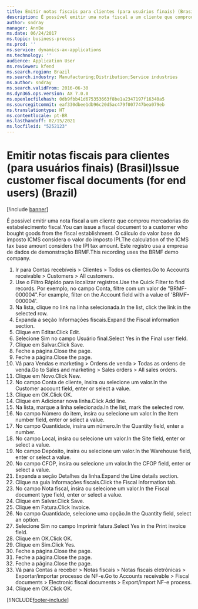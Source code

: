 ```yaml
---
title: Emitir notas fiscais para clientes (para usuários finais) (Brasil)
description: É possível emitir uma nota fiscal a um cliente que comprou mercadorias do estabelecimento fiscal.
author: sndray
manager: AnnBe
ms.date: 06/24/2017
ms.topic: business-process
ms.prod: ''
ms.service: dynamics-ax-applications
ms.technology: ''
audience: Application User
ms.reviewer: kfend
ms.search.region: Brazil
ms.search.industry: Manufacturing;Distribution;Service industries
ms.author: sndray
ms.search.validFrom: 2016-06-30
ms.dyn365.ops.version: AX 7.0.0
ms.openlocfilehash: 0db9fbb41d675353663f8be1a2347197f16340a5
ms.sourcegitcommit: eaf330dbee1db96c20d5ac479f007747bea079eb
ms.translationtype: HT
ms.contentlocale: pt-BR
ms.lasthandoff: 02/15/2021
ms.locfileid: "5252123"
---
```

# <a name="issue-customer-fiscal-documents-for-end-users-brazil"></a><span data-ttu-id="67cef-103">Emitir notas fiscais para clientes (para usuários finais) (Brasil)</span><span class="sxs-lookup"><span data-stu-id="67cef-103">Issue customer fiscal documents (for end users) (Brazil)</span></span>

[!include [banner](../../includes/banner.md)]

<span data-ttu-id="67cef-104">É possível emitir uma nota fiscal a um cliente que comprou mercadorias do estabelecimento fiscal.</span><span class="sxs-lookup"><span data-stu-id="67cef-104">You can issue a fiscal document to a customer who bought goods from the fiscal establishment.</span></span> <span data-ttu-id="67cef-105">O cálculo do valor base do imposto ICMS considera o valor do imposto IPI.</span><span class="sxs-lookup"><span data-stu-id="67cef-105">The calculation of the ICMS tax base amount considers the IPI tax amount.</span></span> <span data-ttu-id="67cef-106">Este registro usa a empresa de dados de demonstração BRMF.</span><span class="sxs-lookup"><span data-stu-id="67cef-106">This recording uses the BRMF demo company.</span></span>

1. <span data-ttu-id="67cef-107">Ir para Contas recebíveis > Clientes > Todos os clientes.</span><span class="sxs-lookup"><span data-stu-id="67cef-107">Go to Accounts receivable > Customers > All customers.</span></span>
2. <span data-ttu-id="67cef-108">Use o Filtro Rápido para localizar registros.</span><span class="sxs-lookup"><span data-stu-id="67cef-108">Use the Quick Filter to find records.</span></span> <span data-ttu-id="67cef-109">Por exemplo, no campo Conta, filtre com um valor de "BRMF-000004".</span><span class="sxs-lookup"><span data-stu-id="67cef-109">For example, filter on the Account field with a value of 'BRMF-000004'.</span></span>
3. <span data-ttu-id="67cef-110">Na lista, clique no link na linha selecionada.</span><span class="sxs-lookup"><span data-stu-id="67cef-110">In the list, click the link in the selected row.</span></span>
4. <span data-ttu-id="67cef-111">Expanda a seção Informações fiscais.</span><span class="sxs-lookup"><span data-stu-id="67cef-111">Expand the Fiscal information section.</span></span>
5. <span data-ttu-id="67cef-112">Clique em Editar.</span><span class="sxs-lookup"><span data-stu-id="67cef-112">Click Edit.</span></span>
6. <span data-ttu-id="67cef-113">Selecione Sim no campo Usuário final.</span><span class="sxs-lookup"><span data-stu-id="67cef-113">Select Yes in the Final user field.</span></span>
7. <span data-ttu-id="67cef-114">Clique em Salvar.</span><span class="sxs-lookup"><span data-stu-id="67cef-114">Click Save.</span></span>
8. <span data-ttu-id="67cef-115">Feche a página.</span><span class="sxs-lookup"><span data-stu-id="67cef-115">Close the page.</span></span>
9. <span data-ttu-id="67cef-116">Feche a página.</span><span class="sxs-lookup"><span data-stu-id="67cef-116">Close the page.</span></span>
10. <span data-ttu-id="67cef-117">Vá para Vendas e marketing > Ordens de venda > Todas as ordens de venda.</span><span class="sxs-lookup"><span data-stu-id="67cef-117">Go to Sales and marketing > Sales orders > All sales orders.</span></span>
11. <span data-ttu-id="67cef-118">Clique em Novo.</span><span class="sxs-lookup"><span data-stu-id="67cef-118">Click New.</span></span>
12. <span data-ttu-id="67cef-119">No campo Conta de cliente, insira ou selecione um valor.</span><span class="sxs-lookup"><span data-stu-id="67cef-119">In the Customer account field, enter or select a value.</span></span>
13. <span data-ttu-id="67cef-120">Clique em OK.</span><span class="sxs-lookup"><span data-stu-id="67cef-120">Click OK.</span></span>
14. <span data-ttu-id="67cef-121">Clique em Adicionar nova linha.</span><span class="sxs-lookup"><span data-stu-id="67cef-121">Click Add line.</span></span>
15. <span data-ttu-id="67cef-122">Na lista, marque a linha selecionada.</span><span class="sxs-lookup"><span data-stu-id="67cef-122">In the list, mark the selected row.</span></span>
16. <span data-ttu-id="67cef-123">No campo Número do item, insira ou selecione um valor.</span><span class="sxs-lookup"><span data-stu-id="67cef-123">In the Item number field, enter or select a value.</span></span>
17. <span data-ttu-id="67cef-124">No campo Quantidade, insira um número.</span><span class="sxs-lookup"><span data-stu-id="67cef-124">In the Quantity field, enter a number.</span></span>
18. <span data-ttu-id="67cef-125">No campo Local, insira ou selecione um valor.</span><span class="sxs-lookup"><span data-stu-id="67cef-125">In the Site field, enter or select a value.</span></span>
19. <span data-ttu-id="67cef-126">No campo Depósito, insira ou selecione um valor.</span><span class="sxs-lookup"><span data-stu-id="67cef-126">In the Warehouse field, enter or select a value.</span></span>
20. <span data-ttu-id="67cef-127">No campo CFOP, insira ou selecione um valor.</span><span class="sxs-lookup"><span data-stu-id="67cef-127">In the CFOP field, enter or select a value.</span></span>
21. <span data-ttu-id="67cef-128">Expanda a seção Detalhes da linha.</span><span class="sxs-lookup"><span data-stu-id="67cef-128">Expand the Line details section.</span></span>
22. <span data-ttu-id="67cef-129">Clique na guia Informações fiscais.</span><span class="sxs-lookup"><span data-stu-id="67cef-129">Click the Fiscal information tab.</span></span>
23. <span data-ttu-id="67cef-130">No campo Nota fiscal, insira ou selecione um valor.</span><span class="sxs-lookup"><span data-stu-id="67cef-130">In the Fiscal document type field, enter or select a value.</span></span>
24. <span data-ttu-id="67cef-131">Clique em Salvar.</span><span class="sxs-lookup"><span data-stu-id="67cef-131">Click Save.</span></span>
25. <span data-ttu-id="67cef-132">Clique em Fatura.</span><span class="sxs-lookup"><span data-stu-id="67cef-132">Click Invoice.</span></span>
26. <span data-ttu-id="67cef-133">No campo Quantidade, selecione uma opção.</span><span class="sxs-lookup"><span data-stu-id="67cef-133">In the Quantity field, select an option.</span></span>
27. <span data-ttu-id="67cef-134">Selecione Sim no campo Imprimir fatura.</span><span class="sxs-lookup"><span data-stu-id="67cef-134">Select Yes in the Print invoice field.</span></span>
28. <span data-ttu-id="67cef-135">Clique em OK.</span><span class="sxs-lookup"><span data-stu-id="67cef-135">Click OK.</span></span>
29. <span data-ttu-id="67cef-136">Clique em Sim.</span><span class="sxs-lookup"><span data-stu-id="67cef-136">Click Yes.</span></span>
30. <span data-ttu-id="67cef-137">Feche a página.</span><span class="sxs-lookup"><span data-stu-id="67cef-137">Close the page.</span></span>
31. <span data-ttu-id="67cef-138">Feche a página.</span><span class="sxs-lookup"><span data-stu-id="67cef-138">Close the page.</span></span>
32. <span data-ttu-id="67cef-139">Feche a página.</span><span class="sxs-lookup"><span data-stu-id="67cef-139">Close the page.</span></span>
33. <span data-ttu-id="67cef-140">Vá para Contas a receber > Notas fiscais > Notas fiscais eletrônicas > Exportar/importar processo de NF-e.</span><span class="sxs-lookup"><span data-stu-id="67cef-140">Go to Accounts receivable > Fiscal documents > Electronic fiscal documents > Export/import NF-e process.</span></span>
34. <span data-ttu-id="67cef-141">Clique em OK.</span><span class="sxs-lookup"><span data-stu-id="67cef-141">Click OK.</span></span>



[!INCLUDE[footer-include](../../../includes/footer-banner.md)]